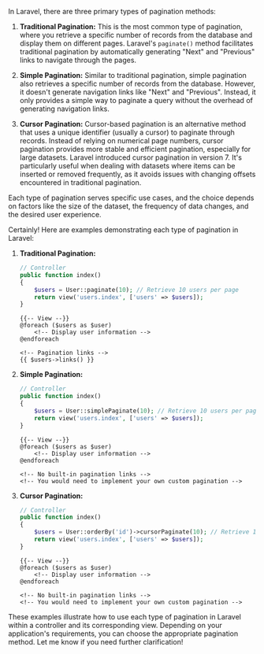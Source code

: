 In Laravel, there are three primary types of pagination methods:

1. **Traditional Pagination:** This is the most common type of pagination, where you retrieve a specific number of records from the database and display them on different pages. Laravel's `paginate()` method facilitates traditional pagination by automatically generating "Next" and "Previous" links to navigate through the pages.

2. **Simple Pagination:** Similar to traditional pagination, simple pagination also retrieves a specific number of records from the database. However, it doesn't generate navigation links like "Next" and "Previous". Instead, it only provides a simple way to paginate a query without the overhead of generating navigation links.

3. **Cursor Pagination:** Cursor-based pagination is an alternative method that uses a unique identifier (usually a cursor) to paginate through records. Instead of relying on numerical page numbers, cursor pagination provides more stable and efficient pagination, especially for large datasets. Laravel introduced cursor pagination in version 7. It's particularly useful when dealing with datasets where items can be inserted or removed frequently, as it avoids issues with changing offsets encountered in traditional pagination.

Each type of pagination serves specific use cases, and the choice depends on factors like the size of the dataset, the frequency of data changes, and the desired user experience.

Certainly! Here are examples demonstrating each type of pagination in Laravel:

1. **Traditional Pagination:**
   
   ```php
   // Controller
   public function index()
   {
       $users = User::paginate(10); // Retrieve 10 users per page
       return view('users.index', ['users' => $users]);
   }
   ```
   
   ```blade
   {{-- View --}}
   @foreach ($users as $user)
       <!-- Display user information -->
   @endforeach
   
   <!-- Pagination links -->
   {{ $users->links() }}
   ```

2. **Simple Pagination:**
   
   ```php
   // Controller
   public function index()
   {
       $users = User::simplePaginate(10); // Retrieve 10 users per page
       return view('users.index', ['users' => $users]);
   }
   ```
   
   ```blade
   {{-- View --}}
   @foreach ($users as $user)
       <!-- Display user information -->
   @endforeach
   
   <!-- No built-in pagination links -->
   <!-- You would need to implement your own custom pagination -->
   ```

3. **Cursor Pagination:**
   
   ```php
   // Controller
   public function index()
   {
       $users = User::orderBy('id')->cursorPaginate(10); // Retrieve 10 users per page ordered by id
       return view('users.index', ['users' => $users]);
   }
   ```
   
   ```blade
   {{-- View --}}
   @foreach ($users as $user)
       <!-- Display user information -->
   @endforeach
   
   <!-- No built-in pagination links -->
   <!-- You would need to implement your own custom pagination -->
   ```

These examples illustrate how to use each type of pagination in Laravel within a controller and its corresponding view. Depending on your application's requirements, you can choose the appropriate pagination method. Let me know if you need further clarification!